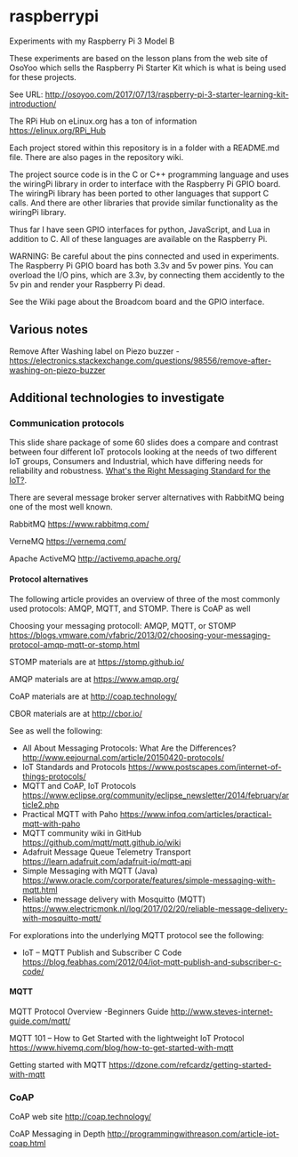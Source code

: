 # raspberrypi
Experiments with my Raspberry Pi 3 Model B

These experiments are based on the lesson plans from the web site of
OsoYoo which sells the Raspberry Pi Starter Kit which is what is
being used for these projects.

See URL:
  http://osoyoo.com/2017/07/13/raspberry-pi-3-starter-learning-kit-introduction/ 

The RPi Hub on eLinux.org has a ton of information https://elinux.org/RPi_Hub

Each project stored within this repository is in a folder with a README.md file. There are also pages in the repository wiki.

The project source code is in the C or C++ programming language and uses the wiringPi library in order to interface with the Raspberry Pi GPIO board. The wiringPi library has been ported to other languages that support C calls. And there are other libraries that provide
similar functionality as the wiringPi library.

Thus far I have seen GPIO interfaces for python, JavaScript, and Lua in addition to C. All of these languages are available on the Raspberry Pi.

WARNING: Be careful about the pins connected and used in experiments. The Raspberry Pi GPIO board has both 3.3v and 5v power pins. You can overload the I/O pins, which are 3.3v, by connecting them accidently to the 5v pin and render your Raspberry Pi dead.

See the Wiki page about the Broadcom board and the GPIO interface.

## Various notes

Remove After Washing label on Piezo buzzer - https://electronics.stackexchange.com/questions/98556/remove-after-washing-on-piezo-buzzer

## Additional technologies to investigate

### Communication protocols

This slide share package of some 60 slides does a compare and contrast between four different IoT protocols
looking at the needs of two different IoT groups, Consumers and Industrial, which have differing needs
for reliability and robustness. [What's the Right Messaging Standard for the IoT?](https://www.slideshare.net/Angelo.Corsaro/whats-the-right-messaging-standard-for-the-iot).

There are several message broker server alternatives with RabbitMQ being one of the most well known.

RabbitMQ https://www.rabbitmq.com/

VerneMQ https://vernemq.com/

Apache ActiveMQ http://activemq.apache.org/

#### Protocol alternatives

The following article provides an overview of three of the most commonly used
protocols: AMQP, MQTT, and STOMP. There is CoAP as well

Choosing your messaging protocoll: AMQP, MQTT, or STOMP
https://blogs.vmware.com/vfabric/2013/02/choosing-your-messaging-protocol-amqp-mqtt-or-stomp.html

STOMP materials are at https://stomp.github.io/

AMQP materials are at https://www.amqp.org/

CoAP materials are at http://coap.technology/

CBOR materials are at http://cbor.io/

See as well the following:

 - All About Messaging Protocols: What Are the Differences? http://www.eejournal.com/article/20150420-protocols/
 - IoT Standards and Protocols https://www.postscapes.com/internet-of-things-protocols/
 - MQTT and CoAP, IoT Protocols https://www.eclipse.org/community/eclipse_newsletter/2014/february/article2.php
 - Practical MQTT with Paho https://www.infoq.com/articles/practical-mqtt-with-paho
 - MQTT community wiki in GitHub https://github.com/mqtt/mqtt.github.io/wiki
 - Adafruit Message Queue Telemetry Transport https://learn.adafruit.com/adafruit-io/mqtt-api
 - Simple Messaging with MQTT (Java) https://www.oracle.com/corporate/features/simple-messaging-with-mqtt.html
 - Reliable message delivery with Mosquitto (MQTT) https://www.electricmonk.nl/log/2017/02/20/reliable-message-delivery-with-mosquitto-mqtt/
 
 For explorations into the underlying MQTT protocol see the following:
  - IoT – MQTT Publish and Subscriber C Code https://blog.feabhas.com/2012/04/iot-mqtt-publish-and-subscriber-c-code/

#### MQTT

MQTT Protocol Overview -Beginners Guide http://www.steves-internet-guide.com/mqtt/

MQTT 101 – How to Get Started with the lightweight IoT Protocol https://www.hivemq.com/blog/how-to-get-started-with-mqtt

Getting started with MQTT https://dzone.com/refcardz/getting-started-with-mqtt

### CoAP

CoAP web site http://coap.technology/

CoAP Messaging in Depth http://programmingwithreason.com/article-iot-coap.html
